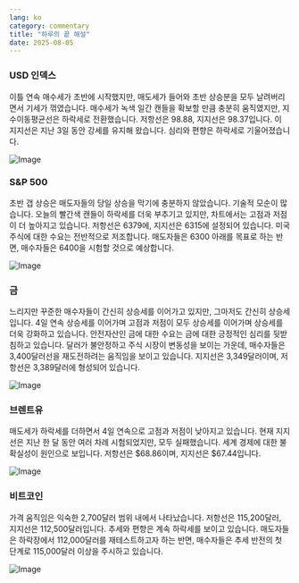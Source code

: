 ```yaml
---
lang: ko
category: commentary
title: "하루의 끝 해설"
date: 2025-08-05
---
```


### USD 인덱스

이틀 연속 매수세가 초반에 시작했지만, 매도세가 들어와 초반 상승분을 모두 날려버리면서 기세가 꺾였습니다. 매수세가 녹색 일간 캔들을 확보할 만큼 충분히 움직였지만, 지수이동평균선은 하락세로 전환했습니다. 저항선은 98.88, 지지선은 98.37입니다. 이 지지선은 지난 3일 동안 강세를 유지해 왔습니다. 심리와 편향은 하락세로 기울어졌습니다.

![Image](https://markleighedu.github.io/img/Aug-2025/05-Aug-2025/usdindex.jpg)

### S&P 500

초반 갭 상승은 매도자들의 당일 상승을 막기에 충분하지 않았습니다. 기술적 모순이 많습니다. 오늘의 빨간색 캔들이 하락세를 더욱 부추기고 있지만, 차트에서는 고점과 저점이 더 높아지고 있습니다. 저항선은 6379에, 지지선은 6315에 설정되어 있습니다. 미국 주식에 대한 수요는 전반적으로 저조합니다. 매도자들은 6300 아래를 목표로 하는 반면, 매수자들은 6400을 시험할 것으로 예상합니다.

![Image](https://markleighedu.github.io/img/Aug-2025/05-Aug-2025/sp500.jpg)

### 금

느리지만 꾸준한 매수자들이 간신히 상승세를 이어가고 있지만, 그마저도 간신히 상승세입니다. 4일 연속 상승세를 이어가며 고점과 저점이 모두 상승세를 이어가며 상승세를 더욱 강화하고 있습니다. 안전자산인 금에 대한 수요는 금에 대한 긍정적인 심리를 뒷받침하고 있습니다. 달러가 불안정하고 주식 시장이 변동성을 보이는 가운데, 매수자들은 3,400달러선을 재도전하려는 움직임을 보이고 있습니다. 지지선은 3,349달러이며, 저항선은 3,389달러에 형성되어 있습니다.

![Image](https://markleighedu.github.io/img/Aug-2025/05-Aug-2025/gold.jpg)

### 브렌트유

매도세가 하락세를 더하면서 4일 연속으로 고점과 저점이 낮아지고 있습니다. 현재 지지선은 지난 한 달 동안 여러 차례 시험되었지만, 모두 실패했습니다. 세계 경제에 대한 불확실성이 원인으로 보입니다. 저항선은 $68.86이며, 지지선은 $67.44입니다.

![Image](https://markleighedu.github.io/img/Aug-2025/05-Aug-2025/brentoil.jpg)

### 비트코인

가격 움직임은 익숙한 2,700달러 범위 내에서 나타났습니다. 저항선은 115,200달러, 지지선은 112,500달러입니다. 추세와 편향은 계속 하락세를 보이고 있습니다. 매도자들은 하락장에서 112,000달러를 재테스트하고자 하는 반면, 매수자들은 추세 반전의 첫 단계로 115,000달러 이상을 주시하고 있습니다.

![Image](https://markleighedu.github.io/img/Aug-2025/05-Aug-2025/bitcoin.jpg)

